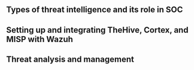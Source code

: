 ## Types of threat intelligence and its role in SOC
## Setting up and integrating TheHive, Cortex, and MISP with Wazuh
## Threat analysis and management